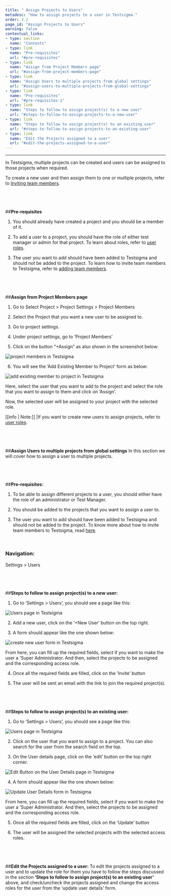 ```yaml
---
title: " Assign Projects to Users"
metadesc: "How to assign projects to a user in Testsigma."
order: 3.2
page_id: "Assign Projects to Users"
warning: false
contextual_links:
- type: section
  name: "Contents"
- type: link
  name: "Pre-requisites"
  url: "#pre-requisites"
- type: link
  name: "Assign from Project Members page"
  url: "#assign-from-project-members-page"
- type: link
  name: "Assign Users to multiple projects from global settings"
  url: "#assign-users-to-multiple-projects-from-global-settings"
- type: link
  name: "Pre-requisites"
  url: "#pre-requisites-1"
- type: link
  name: "Steps to follow to assign project(s) to a new user"
  url: "#steps-to-follow-to-assign-projects-to-a-new-user"
- type: link
  name: "Steps to follow to assign project(s) to an existing user"
  url: "#steps-to-follow-to-assign-projects-to-an-existing-user"    
- type: link
  name: "Edit the Projects assigned to a user"
  url: "#edit-the-projects-assigned-to-a-user"
---
```


---
In Testsigma, multiple projects can be created and users can be assigned to those projects when required.

To create a new user and then assign them to one or multiple projects, refer to [Inviting team members](https://testsigma.com/docs/collaboration/invite-team-members/).

&emsp;
---
##**Pre-requisites**
1. You should already have created a project and you should be a member of it. 
   
2. To add a user to a project, you should have the role of either test manager or admin for that project. To learn about roles, refer to [user roles](http://testsigma.com/docs/collaboration/users-roles/).
   
3. The user you want to add should have been added to Testsigma and should not be added to the project. To learn how to invite team members to Testsigma, refer to [adding team members](https://testsigma.com/docs/collaboration/invite-team-members/).

&emsp;
---
##**Assign from Project Members page**
1. Go to Select Project > Project Settings > Project Members
   
2. Select the Project that you want a new user to be assigned to.
   
3. Go to project settings.
   
4. Under project settings, go to ‘Project Members’
   
5. Click on the button “+Assign” as also shown in the screenshot below:

![project members in Testsigma](https://docs.testsigma.com/images/assign-projects/project-members-testsigma.png)

6. You will see the  ‘Add Existing Member to Project’ form as below:
   
![add existing member to project in Testsigma](https://docs.testsigma.com/images/assign-projects/add-existing-member-to-project-testsigma.png)

Here, select the user that you want to add to the project and select the role that you want to assign to them and click on ‘Assign’.

Now, the selected user will be assigned to your project with the selected role.

[[info | Note:]]
|If you want to create new users to assign projects, refer to [user roles](https://testsigma.com/docs/collaboration/users-roles/). 


&emsp;
---
##**Assign Users to multiple projects from global settings**
In this section we will cover how to assign a user to multiple projects.


&emsp;
---
##**Pre-requisites:**
1. To be able to assign different projects to a user, you should either have the role of an administrator or Test Manager. 
   
2. You should be added to the projects that you want to assign a user to.
   
3. The user you want to add should have been added to Testsigma and     should not be added to the project. To know more about how to invite team members to Testsigma, read [here](https://testsigma.com/docs/collaboration/invite-team-members/).

&emsp;

### Navigation:
Settings > Users

&emsp;
---
##**Steps to follow to assign project(s) to a new user:**
1. Go to ‘Settings > Users’, you should see a page like this:
   
![Users page in Testsigma](https://docs.testsigma.com/images/assign-projects/users-page-testsigma.png)

2. Add a new user, click on the ‘+New User’ button on the top right. 
   
3. A form should appear like the one shown below:

![create new user form in Testsigma](https://docs.testsigma.com/images/assign-projects/create-new-user-form-testsigma.png)

From here, you can fill up the required fields, select if you want to make the user a ‘Super Administrator. And then, select the projects to be assigned and the corresponding access role.

4. Once all the required fields are filled, click on the ‘Invite’ button
   
5. The user will be sent an email with the link to join the required project(s).
   
&emsp;
---
##**Steps to follow to assign project(s) to an existing user:**
1. Go to ‘Settings > Users’, you should see a page like this:

![Users page in Testsigma](https://docs.testsigma.com/images/assign-projects/users-page-testsigma.png)

2. Click on the user that you want to assign to a project. You can also search for the user from the search field on the top.
    
3. On the User details page, click on the ‘edit’ button on the top right corner.
   
![Edit Button on the User Details page in Testsigma](https://docs.testsigma.com/images/assign-projects/edit-button-user-details-page-testsigma.png)

4. A form should appear like the one shown below:

![Update User Details form in Testsigma](https://docs.testsigma.com/images/assign-projects/update-user-details-form-testsigma.png)

From here, you can fill up the required fields, select if you want to make the user a ‘Super Administrator. And then, select the projects to be assigned and the corresponding access role. 

5. Once all the required fields are filled, click on the ‘Update’ button
 
6. The user will be assigned the selected projects with the selected access roles.

&emsp;
---
##**Edit the Projects assigned to a user:**
To edit the projects assigned to a user and to update the role for them you have to follow the steps discussed in the section **‘Steps to follow to assign project(s) to an existing user’** above, and check/uncheck the projects assigned and change the access roles for the user from the ‘update user details’ form.





